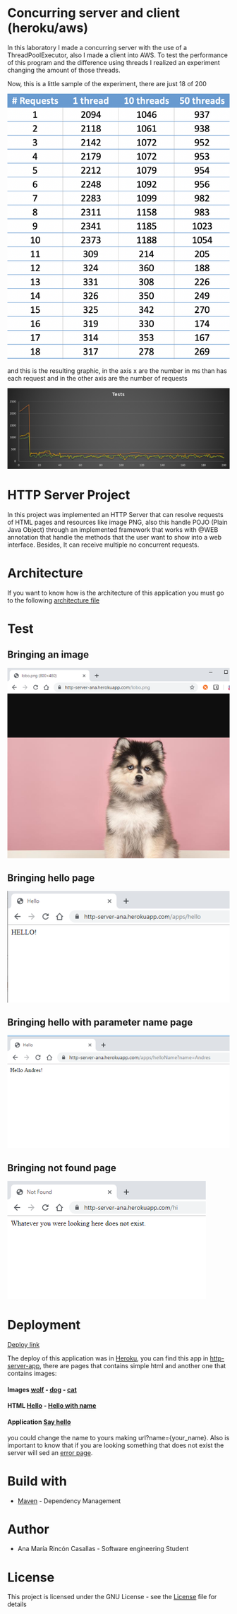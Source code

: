 # Concurring server and client (heroku/aws)

In this laboratory I made a concurring server with the use of a ThreadPoolExecutor, also I made a client into AWS. To test the performance of this program and the difference using threads I realized an experiment changing the amount of those threads.

Now, this is a little sample of the experiment, there are just 18 of 200

![](https://github.com/anamaria1299/AREM-Project/blob/master/resources/sample.png)

and this is the resulting graphic, in the axis x are the number in ms than has each request and in the other axis are the number of requests

![](https://github.com/anamaria1299/AREM-Project/blob/master/resources/test.png)

# HTTP Server Project

In this project was implemented an HTTP Server that can resolve requests of HTML pages and resources like image PNG, also this handle POJO (Plain Java Object) through an implemented framework that works with @WEB annotation that handle the methods that the user want to show into a web interface. Besides, It can receive multiple no concurrent requests. 

# Architecture

If you want to know how is the architecture of this application you must go to the following [architecture file](https://github.com/anamaria1299/AREM-Project/blob/master/Arquitectura.pdf)

# Test

## Bringing an image
![](https://github.com/anamaria1299/AREM-Project/blob/master/resources/wolf.PNG)

## Bringing hello page
![](https://github.com/anamaria1299/AREM-Project/blob/master/resources/hello.PNG)

## Bringing hello with parameter name page
![](https://github.com/anamaria1299/AREM-Project/blob/master/resources/helloName.PNG)

## Bringing not found page
![](https://github.com/anamaria1299/AREM-Project/blob/master/resources/NotFound.PNG)

# Deployment

[Deploy link](https://http-server-ana.herokuapp.com/)

The deploy of this application was in [Heroku](https://www.heroku.com/), you can find this app in [http-server-app](https://http-server-ana.herokuapp.com), there are pages that contains simple html and another one that contains images:

#### Images [wolf](https://http-server-ana.herokuapp.com/lobo.png) - [dog](https://http-server-ana.herokuapp.com/dog.png) - [cat](https://http-server-ana.herokuapp.com/cat.png) 

#### HTML [Hello](https://http-server-ana.herokuapp.com/apps/hello) - [Hello with name](https://http-server-ana.herokuapp.com/apps/helloName?name=Ana)

#### Application [Say hello](https://http-server-ana.herokuapp.com/apps/sayHello)

you could change the name to yours making url?name={your_name}. Also is important to know that if you are looking something that does not exist the server will sed an [error page](https://http-server-ana.herokuapp.com/hi).

# Build with

* [Maven](https://maven.apache.org/) - Dependency Management

# Author

* Ana María Rincón Casallas - Software engineering Student 

# License

This project is licensed under the GNU License - see the  [License](https://github.com/anamaria1299/AREM-Project/blob/master/LICENSE) file for details
